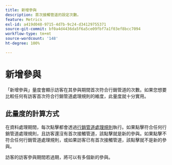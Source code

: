 ```yaml
---
title: 新增參與
description: 首次接觸管道的設定次數。
feature: Metrics
exl-id: a419d048-9715-4d7b-9c24-d34129755371
source-git-commit: bf0a4d4436da5f6a5ce09fbf7a1f03ef8bcc7094
workflow-type: tm+mt
source-wordcount: '148'
ht-degree: 100%

---
```


# 新增參與

「新增參與」量度會顯示訪客在其參與期間首次符合行銷管道的次數。如果您想要比較任何有訪客首次符合行銷管道處理規則的維度，此量度就十分實用。

## 此量度的計算方式

在資料處理期間，每次點擊都會透過[行銷管道處理規則](/help/admin/admin/c-manage-report-suites/c-edit-report-suites/marketing-channels/c-rules.md)執行。如果點擊符合任何行銷管道處理規則，且訪客還沒有首次接觸管道，該點擊就是新的參與。如果點擊不符合任何行銷管道處理規則，或如果訪客已有首次接觸管道，該點擊就不是新的參與。

訪客的訪客參與期間若過期，將可以有多個新的參與。
